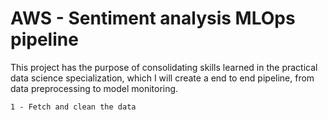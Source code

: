 # AWS - Sentiment analysis MLOps pipeline

This project has the purpose of consolidating skills learned in the practical data science specialization, which I will create a end to end pipeline, from data preprocessing to model monitoring.

    1 - Fetch and clean the data

